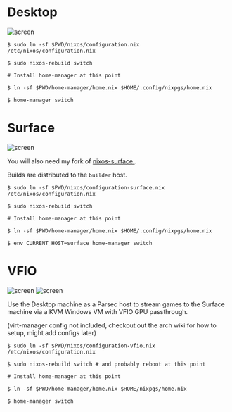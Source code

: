 # Desktop
![screen](https://i.ibb.co/1mN6KWy/2020-12-24-23-28-401.png)
```
$ sudo ln -sf $PWD/nixos/configuration.nix /etc/nixos/configuration.nix

$ sudo nixos-rebuild switch

# Install home-manager at this point 

$ ln -sf $PWD/home-manager/home.nix $HOME/.config/nixpgs/home.nix

$ home-manager switch
```


# Surface
![screen](https://i.imgur.com/6Sjgufq.png)

You will also need my fork of [ nixos-surface ]( https://github.com/jukefr/nixos-surface ).

Builds are distributed to the `builder` host.

```
$ sudo ln -sf $PWD/nixos/configuration-surface.nix /etc/nixos/configuration.nix

$ sudo nixos-rebuild switch

# Install home-manager at this point 

$ ln -sf $PWD/home-manager/home.nix $HOME/.config/nixpgs/home.nix

$ env CURRENT_HOST=surface home-manager switch
```

# VFIO
![screen](https://i.imgur.com/apytNk7.png)
![screen](https://i.imgur.com/rZmSGa2.png)

Use the Desktop machine as a Parsec host to stream games to the Surface machine via a KVM Windows VM with VFIO GPU passthrough.

(virt-manager config not included, checkout out the arch wiki for how to setup, might add configs later)

```
$ sudo ln -sf $PWD/nixos/configuration-vfio.nix /etc/nixos/configuration.nix

$ sudo nixos-rebuild switch # and probably reboot at this point

# Install home-manager at this point

$ ln -sf $PWD/home-manager/home.nix $HOME/nixpgs/home.nix

$ home-manager switch
```


